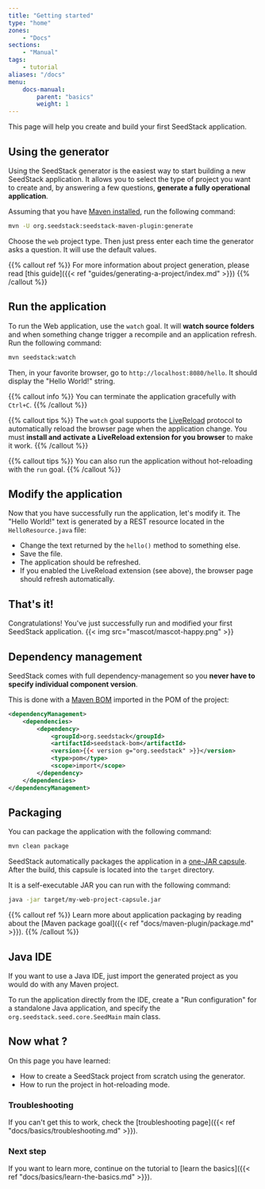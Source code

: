 ```yaml
---
title: "Getting started"
type: "home"
zones:
    - "Docs"
sections:
    - "Manual"    
tags:
    - tutorial
aliases: "/docs"    
menu:
    docs-manual:
        parent: "basics"
        weight: 1
---
```


This page will help you create and build your first SeedStack application.<!--more--> 

## Using the generator

Using the SeedStack generator is the easiest way to start building a new SeedStack application. It allows you to select
the type of project you want to create and, by answering a few questions, **generate a fully operational application**.

Assuming that you have [Maven installed](https://maven.apache.org/install.html), run the following command:

```bash
mvn -U org.seedstack:seedstack-maven-plugin:generate
```

Choose the `web` project type. Then just press enter each time the generator asks a question. It will use the default
values.

{{% callout ref %}}
For more information about project generation, please read [this guide]({{< ref "guides/generating-a-project/index.md" >}}) 
{{% /callout %}}

## Run the application

To run the Web application, use the `watch` goal. It will **watch source folders** and when something change trigger a 
recompile and an application refresh. Run the following command:

```bash
mvn seedstack:watch
```   
    
Then, in your favorite browser, go to `http://localhost:8080/hello`. It should display the "Hello World!" string.

{{% callout info %}}
You can terminate the application gracefully with `Ctrl+C`.
{{% /callout %}}

{{% callout tips %}}
The `watch` goal supports the [LiveReload](http://livereload.com/) protocol to automatically reload the browser page when
the application change. You must **install and activate a LiveReload extension for you browser** to make it work. 
{{% /callout %}}

{{% callout tips %}}
You can also run the application without hot-reloading with the `run` goal. 
{{% /callout %}}

## Modify the application

Now that you have successfully run the application, let's modify it. The "Hello World!" text is generated by a REST 
resource located in the `HelloResource.java` file: 
 
* Change the text returned by the `hello()` method to something else.
* Save the file.
* The application should be refreshed.
* If you enabled the LiveReload extension (see above), the browser page should refresh automatically.

## That's it!

Congratulations! You've just successfully run and modified your first SeedStack application.
{{< img src="mascot/mascot-happy.png" >}}

## Dependency management

SeedStack comes with full dependency-management so you **never have to specify individual component version**. 

This is done with a [Maven BOM](https://maven.apache.org/guides/introduction/introduction-to-dependency-mechanism.html#Importing_Dependencies)
imported in the POM of the project:

```xml
<dependencyManagement>
    <dependencies>
        <dependency>
            <groupId>org.seedstack</groupId>
            <artifactId>seedstack-bom</artifactId>
            <version>{{< version g="org.seedstack" >}}</version>
            <type>pom</type>
            <scope>import</scope>
        </dependency>
    </dependencies>
</dependencyManagement>
```

## Packaging

You can package the application with the following command:

```bash
mvn clean package
```

SeedStack automatically packages the application in a [one-JAR capsule](http://www.capsule.io/). After the build, this 
capsule is located into the `target` directory. 

It is a self-executable JAR you can run with the following command:

```bash
java -jar target/my-web-project-capsule.jar
```

{{% callout ref %}}
Learn more about application packaging by reading about the [Maven package goal]({{< ref "docs/maven-plugin/package.md" >}}). 
{{% /callout %}}

## Java IDE 

If you want to use a Java IDE, just import the generated project as you would do with any Maven project.

To run the application directly from the IDE, create a "Run configuration" for a standalone Java application, and 
specify the `org.seedstack.seed.core.SeedMain` main class.

## Now what ?

On this page you have learned:

* How to create a SeedStack project from scratch using the generator.
* How to run the project in hot-reloading mode.

### Troubleshooting

If you can't get this to work, check the [troubleshooting page]({{< ref "docs/basics/troubleshooting.md" >}}).

### Next step

If you want to learn more, continue on the tutorial to [learn the basics]({{< ref "docs/basics/learn-the-basics.md" >}}).
